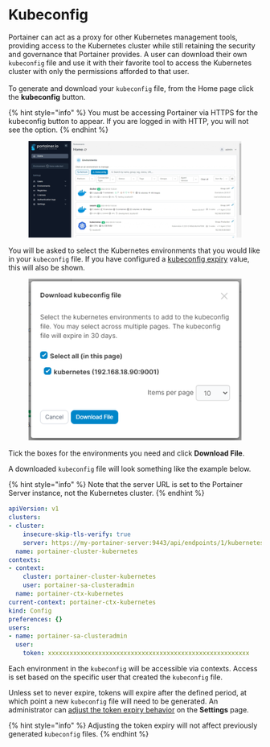 # Kubeconfig

Portainer can act as a proxy for other Kubernetes management tools, providing access to the Kubernetes cluster while still retaining the security and governance that Portainer provides. A user can download their own `kubeconfig` file and use it with their favorite tool to access the Kubernetes cluster with only the permissions afforded to that user.\
\
To generate and download your `kubeconfig` file, from the Home page click the **kubeconfig** button.

{% hint style="info" %}
You must be accessing Portainer via HTTPS for the kubeconfig button to appear. If you are logged in with HTTP, you will not see the option.
{% endhint %}

<figure><img src="../../.gitbook/assets/2.15-k8s-kubeconfig.gif" alt=""><figcaption></figcaption></figure>

You will be asked to select the Kubernetes environments that you would like in your `kubeconfig` file. If you have configured a [kubeconfig expiry](../../administering-portainer/settings/#kubeconfig-expiry) value, this will also be shown.&#x20;

<figure><img src="../../.gitbook/assets/2.15-k8s-kubeconfig-confirm.png" alt=""><figcaption></figcaption></figure>

Tick the boxes for the environments you need and click **Download File**.&#x20;

A downloaded `kubeconfig` file will look something like the example below.

{% hint style="info" %}
Note that the server URL is set to the Portainer Server instance, not the Kubernetes cluster.
{% endhint %}

```yaml
apiVersion: v1
clusters:
- cluster:
    insecure-skip-tls-verify: true
    server: https://my-portainer-server:9443/api/endpoints/1/kubernetes
  name: portainer-cluster-kubernetes
contexts:
- context:
    cluster: portainer-cluster-kubernetes
    user: portainer-sa-clusteradmin
  name: portainer-ctx-kubernetes
current-context: portainer-ctx-kubernetes
kind: Config
preferences: {}
users:
- name: portainer-sa-clusteradmin
  user:
    token: xxxxxxxxxxxxxxxxxxxxxxxxxxxxxxxxxxxxxxxxxxxxxxxxxxxxxxxx
```

Each environment in the `kubeconfig` will be accessible via contexts. Access is set based on the specific user that created the `kubeconfig` file.

Unless set to never expire, tokens will expire after the defined period, at which point a new `kubeconfig` file will need to be generated. An administrator can [adjust the token expiry behavior](../../administering-portainer/settings/#kubeconfig-expiry) on the **Settings** page.

{% hint style="info" %}
Adjusting the token expiry will not affect previously generated `kubeconfig` files.&#x20;
{% endhint %}

